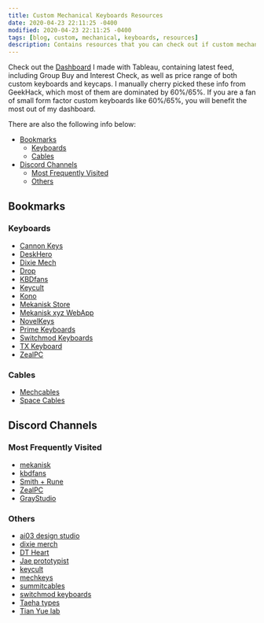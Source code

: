 ```yaml
---
title: Custom Mechanical Keyboards Resources
date: 2020-04-23 22:11:25 -0400
modified: 2020-04-23 22:11:25 -0400
tags: [blog, custom, mechanical, keyboards, resources]
description: Contains resources that you can check out if custom mechanical keyboard is your thing.
---
```


Check out the [Dashboard](https://public.tableau.com/views/CustomKeyboard/MacBookAirDash?:display_count=y&publish=yes&:origin=viz_share_link) I made with Tableau, containing latest feed, including Group Buy and Interest Check, as well as price range of both custom keyboards and keycaps.
I manually cherry picked these info from GeekHack, which most of them are dominated by 60%/65%. If you are a fan of small form factor custom keyboards like 60%/65%, you will benefit the most out of my dashboard.

There are also the following info below:

<!-- TOC -->

- [Bookmarks](#bookmarks)
    - [Keyboards](#keyboards)
    - [Cables](#cables)
- [Discord Channels](#discord-channels)
    - [Most Frequently Visited](#most-frequently-visited)
    - [Others](#others)

<!-- /TOC -->

## Bookmarks

### Keyboards

- [Cannon Keys](https://cannonkeys.com/)
- [DeskHero](https://www.deskhero.ca/)
- [Dixie Mech](https://dixiemech.com/taehatypes)
- [Drop](https://drop.com/home?referer=PYHQD9)
- [KBDfans](https://kbdfans.com)
- [Keycult](https://keycult.io)
- [Kono](https://kono.store)
- [Mekanisk Store](https://mekanisk.com/)
- [Mekanisk xyz WebApp](https://mekanisk.xyz/#/)
- [NovelKeys](https://novelkeys.xyz)
- [Prime Keyboards](https://primekb.com)
- [Switchmod Keyboards](https://switchmod.net/taehatypes)
- [TX Keyboard](https://www.us.txkeyboards.com/)
- [ZealPC](https://zealpc.net/taehatypes)

### Cables

- [Mechcables](https://docs.google.com/forms/d/1O8-y3vcuR8QClX1kB-gxhwCaVJ4b8tqBf4mBuyMltoc/viewform?edit_requested=true)
- [Space Cables](https://www.youtube.com/redirect?q=https%3A%2F%2Fwww.spacecables.net&redir_token=2ficGY6zIJ0OeXCyqZCEOAEtnq58MTU3ODM3MDI4OEAxNTc4MjgzODg4&event=video_description&v=dFrGqthXObA)

## Discord Channels

### Most Frequently Visited

- [mekanisk](https://discordapp.com/invite/CSjMxRp)
- [kbdfans](https://discordapp.com/invite/HMZKDhn)
- [Smith + Rune](https://discordapp.com/invite/YjU7wRy)
- [ZealPC](https://discordapp.com/invite/mFSw9JZ)
- [GrayStudio](https://discordapp.com/invite/s99eys2)

### Others

- [ai03 design studio](https://discordapp.com/invite/qA5JD9y)
- [dixie merch](https://discordapp.com/invite/KaZjphH)
- [DT Heart](https://discordapp.com/invite/mJZ2QR8)
- [Jae prototypist](https://discordapp.com/invite/UvskpBB)
- [keycult](https://discordapp.com/invite/y8JbbCv)
- [mechkeys](https://discordapp.com/invite/mechkeys)
- [summitcables](https://discord.gg/gwtua9M)
- [switchmod keyboards](https://discord.gg/8TkjXTr)
- [Taeha types](https://discordapp.com/invite/taehatypes)
- [Tian Yue lab](https://discordapp.com/invite/aBU3Zcy)
